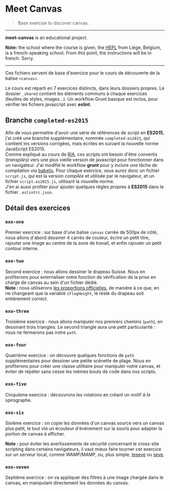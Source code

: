# Meet Canvas

> Base exercise to discover canvas.

* * *

**meet-canvas** is an educational project.

**Note:** the school where the course is given, the [HEPL](http://www.provincedeliege.be/hauteecole) from Liège, Belgium, is a french-speaking school. From this point, the instructions will be in french. Sorry.

* * *

Ces fichiers servent de base d'exercice pour le cours de découverte de la balise `<canvas>`.

Le cours est réparti en 7 exercices distincts, dans leurs dossiers propres. Le dossier `_shared` contient les éléments communs à chaque exercices (feuilles de styles, images…). Un workflow Grunt basique est inclus, pour vérifier les fichiers javascript avec **eslint**.

## Branche `completed-es2015`

Afin de vous permettre d'avoir une série de références de script en **ES2015**, j'ai créé une branche supplémentaire, nommée `completed-es2015`, qui contient les versions corrigées, mais écrites en suivant la nouvelle norme JavaScript ES2015.  
Comme expliqué au cours de [RIA](https://github.com/hepl-ria), ces scripts ont besoin d'être convertis (_transpilés_) vers une plus vieille version de javascript pour fonctionner dans un navigateur. J'ai modifié le workflow **grunt** pour y inclure une tâche de compilation _via_ [babeljs](https://babeljs.io). Pour chaque exercice, vous aurez donc un fichier `script.js`, qui est la version _compilée_ et utilisée par le navigateur, et un fichier `script.es2015.js`, utilisant la nouvelle norme.  
J'en ai aussi profiter pour ajouter quelques règles propres à **ES2015** dans le fichier `.eslintrc.json`.

## Détail des exercices

### `exo-one`

Premier exercice : sur base d'une balise `canvas` carrée de 500px de côté, nous allons d'abord dessiner 4 carrés de couleur, écrire un petit titre, rajouter une image au centre de la zone de travail, et enfin rajouter un petit contour interne.

### `exo-two`

Second exercice : nous allons dessiner le drapeau Suisse. Nous en profiterons pour externaliser notre fonction de vérification de la prise en charge de canvas au sein d'un fichier dédié.  
**Note :** nous utiliserons [les proportions officielles](https://commons.wikimedia.org/wiki/File:Flag_of_Switzerland_at_Sea.png), de manière à ce que, en ne changeant que la variable `iFlagHeight`, le reste du drapeau soit entièrement correct.

### `exo-three`

Troisième exercice : nous allons manipuler nos premiers chemins (`path`), en dessinant trois triangles. Le second triangle aura une petit particularité : nous ne fermerons pas notre `path`.

### `exo-four`

Quatrième exercice : on découvre quelques fonctions de `path` supplémentaires pour dessiner une petite scénette de plage. Nous en profiterons pour créer une classe utilitaire pour manipuler notre canvas, et éviter de répéter sans cesse les mêmes bouts de code dans nos scripts.

### `exo-five`

Cinquième exercice : découvrons les rotations en créant un motif _à la_ spirographe.

### `exo-six`

Sixième exercice : on copie les données d'un canvas source vers un canvas plus petit, le tout _via_ un écouteur d'événement sur la souris pour adapter la portion de canvas à afficher.

**Note :** pour éviter les avertissements de sécurité concernant le cross-site scripting dans certains navigateurs, il vaut mieux faire tourner cet exercice sur un serveur local, comme WAMP/MAMP, ou, plus simple, [teseve](http://teseve.github.io) ou [seve](https://www.npmjs.com/package/seve).

### `exo-seven`

Septième exercice : on va appliquer des filtres à une image chargée dans le canvas, en manipulant directement les données du canvas.
